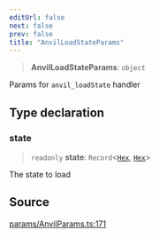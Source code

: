 ```yaml
---
editUrl: false
next: false
prev: false
title: "AnvilLoadStateParams"
---
```


> **AnvilLoadStateParams**: `object`

Params for `anvil_loadState` handler

## Type declaration

### state

> `readonly` **state**: `Record`\<[`Hex`](/reference/tevm/actions-types/type-aliases/hex/), [`Hex`](/reference/tevm/actions-types/type-aliases/hex/)\>

The state to load

## Source

[params/AnvilParams.ts:171](https://github.com/evmts/tevm-monorepo/blob/main/packages/actions-types/src/params/AnvilParams.ts#L171)
